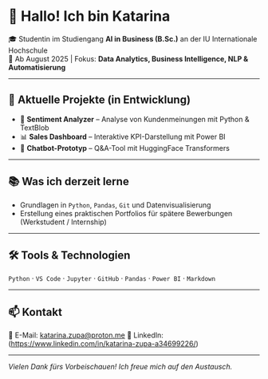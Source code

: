 # 👋 Hallo! Ich bin Katarina

🎓 Studentin im Studiengang **AI in Business (B.Sc.)** an der IU Internationale Hochschule  
📍 Ab August 2025 | Fokus: **Data Analytics, Business Intelligence, NLP & Automatisierung**

---

## 🚀 Aktuelle Projekte (in Entwicklung)

- 🧠 **Sentiment Analyzer** – Analyse von Kundenmeinungen mit Python & TextBlob  
- 📊 **Sales Dashboard** – Interaktive KPI-Darstellung mit Power BI  
- 🤖 **Chatbot-Prototyp** – Q&A-Tool mit HuggingFace Transformers

---

## 📚 Was ich derzeit lerne

- Grundlagen in `Python`, `Pandas`, `Git` und Datenvisualisierung  
- Erstellung eines praktischen Portfolios für spätere Bewerbungen (Werkstudent / Internship)

---

## 🛠️ Tools & Technologien

`Python` · `VS Code` · `Jupyter` · `GitHub` · `Pandas` · `Power BI` · `Markdown`  

---

## 📫 Kontakt

📧 E-Mail: katarina.zupa@proton.me
🔗 LinkedIn: (https://www.linkedin.com/in/katarina-zupa-a34699226/)

---

*Vielen Dank fürs Vorbeischauen! Ich freue mich auf den Austausch.*
